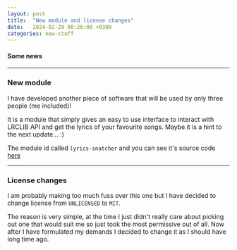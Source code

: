```yaml
---
layout: post
title:  "New module and license changes"
date:   2024-02-29 00:26:08 +0300
categories: new-stuff 
---
```


#### Some news
<!--more-->
---

### New module<br>

I have developed another piece of software that will be used by only three people (me included)!

It is a module that simply gives an easy to use interface to interact with LRCLIB API
and get the lyrics of your favourite songs. Maybe it is a hint to the next update... :)

The module id called `lyrics-snatcher` and you can see it's source code [here](https://github.com/RENOMIZER/lyrics-snatcher)

---

### License changes<br>

I am probably making too much fuss over this one but I have decided to change license from `UNLICENSED` to `MIT`.

The reason is very simple, at the time I just didn't really care about picking out one that would suit me so just took the most permissive out of all. Now after I have formulated my demands I decided to change it as I should have long time ago.